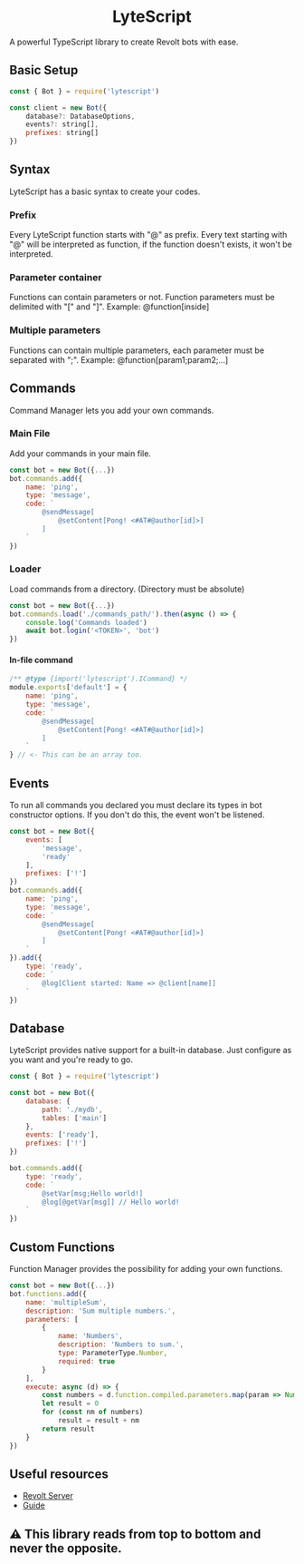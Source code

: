 <h1 align="center">LyteScript</h1>
A powerful TypeScript library to create Revolt bots with ease.

<h2>Basic Setup</h2>

```js
const { Bot } = require('lytescript')

const client = new Bot({
    database?: DatabaseOptions,
    events?: string[],
    prefixes: string[]
})
```

<h2>Syntax</h2>
LyteScript has a basic syntax to create your codes.
<h3>Prefix</h3>
Every LyteScript function starts with "@" as prefix. Every text starting with "@"
will be interpreted as function, if the function doesn't exists, it won't be interpreted.
<h3>Parameter container</h3>
Functions can contain parameters or not. Function parameters must be delimited with "[" and "]". Example: @function[inside]
<h3>Multiple parameters</h3>
Functions can contain multiple parameters, each parameter must be separated with ";". Example: @function[param1;param2;...]

<h2>Commands</h2>
Command Manager lets you add your own commands.
<h3>Main File</h3>
Add your commands in your main file.

```js
const bot = new Bot({...})
bot.commands.add({
    name: 'ping',
    type: 'message',
    code: `
        @sendMessage[
            @setContent[Pong! <#AT#@author[id]>]
        ]
    `
})
```
<h3>Loader</h3>
Load commands from a directory. (Directory must be absolute)

```js
const bot = new Bot({...})
bot.commands.load('./commands_path/').then(async () => {
    console.log('Commands loaded')
    await bot.login('<TOKEN>', 'bot')
})
```

<h4>In-file command</h4>

```js
/** @type {import('lytescript').ICommand} */
module.exports['default'] = {
    name: 'ping',
    type: 'message',
    code: `
        @sendMessage[
            @setContent[Pong! <#AT#@author[id]>]
        ]
    `
} // <- This can be an array too.
```

<h2>Events</h2>
To run all commands you declared you must declare its types in bot constructor options. If you don't do this, the event won't be listened.

```js
const bot = new Bot({
    events: [
        'message',
        'ready'
    ],
    prefixes: ['!']
})
bot.commands.add({
    name: 'ping',
    type: 'message',
    code: `
        @sendMessage[
            @setContent[Pong! <#AT#@author[id]>]
        ]
    `
}).add({
    type: 'ready',
    code: `
        @log[Client started: Name => @client[name]]
    `
})
```

<h2>Database</h2>
LyteScript provides native support for a built-in database. Just configure as you want and you're ready to go.

```js
const { Bot } = require('lytescript')

const bot = new Bot({
    database: {
        path: './mydb',
        tables: ['main']
    },
    events: ['ready'],
    prefixes: ['!']
})

bot.commands.add({
    type: 'ready',
    code: `
        @setVar[msg;Hello world!]
        @log[@getVar[msg]] // Hello world!
    `
})
```

<h2>Custom Functions</h2>
Function Manager provides the possibility for adding your own functions.

```js
const bot = new Bot({...})
bot.functions.add({
    name: 'multipleSum',
    description: 'Sum multiple numbers.',
    parameters: [
        {
            name: 'Numbers',
            description: 'Numbers to sum.',
            type: ParameterType.Number,
            required: true
        }
    ],
    execute: async (d) => {
        const numbers = d.function.compiled.parameters.map(param => Number(param.value))
        let result = 0
        for (const nm of numbers)
            result = result + nm
        return result
    }
})
```

<h2>Useful resources</h2>
<ul>
    <li><a href="https://rvlt.gg/TY2nkSrb"> Revolt Server</a></li>
    <li><a href="https://lytescript.js.org/docs"> Guide</a></li>
</ul>

<h2>⚠️ This library reads from top to bottom and never the opposite.</h2>